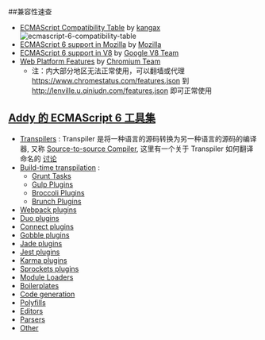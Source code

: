 ##兼容性速查
* [ECMAScript Compatibility Table](http://kangax.github.io/compat-table/es6/) by [kangax](kangax)
![ecmascript-6-compatibility-table](https://cloud.githubusercontent.com/assets/1564923/6500314/211bbcf4-c345-11e4-89b2-a7d6f5167a41.png)
* [ECMAScript 6 support in Mozilla](https://developer.mozilla.org/zh-CN/docs/Web/JavaScript/ECMAScript_6_support_in_Mozilla) by [Mozilla](https://developer.mozilla.org/zh-CN/)
* [ECMAScript 6 support in V8](https://code.google.com/p/v8/issues/list?q=label:Harmony) by [Google V8 Team](https://code.google.com/p/v8/)
* [Web Platform Features](https://www.chromestatus.com/features#es6) by [Chromium Team](http://www.chromium.org/developers/web-platform-status)
  * 注：内大部分地区无法正常使用，可以翻墙或代理 https://www.chromestatus.com/features.json 到 http://lenville.u.qiniudn.com/features.json 即可正常使用

## [Addy 的 ECMAScript 6 工具集](https://github.com/addyosmani/es6-tools)
* [Transpilers](https://github.com/addyosmani/es6-tools#transpilers) : Transpiler 是将一种语言的源码转换为另一种语言的源码的编译器, 又称 [Source-to-source Compiler](http://en.wikipedia.org/wiki/Source-to-source_compiler), 这里有一个关于 Transpiler 如何翻译命名的 [讨论](https://github.com/lenville/es6-resources/issues/1)
* [Build-time transpilation](https://github.com/addyosmani/es6-tools#build-time-transpilation) : 
  * [Grunt Tasks](https://github.com/addyosmani/es6-tools#grunt-tasks)
  * [Gulp Plugins](https://github.com/addyosmani/es6-tools#gulp-plugins)
  * [Broccoli Plugins](https://github.com/addyosmani/es6-tools#broccoli-plugins)
  * [Brunch Plugins](https://github.com/addyosmani/es6-tools#brunch-plugins)
* [Webpack plugins](https://github.com/addyosmani/es6-tools#webpack-plugins)
* [Duo plugins](https://github.com/addyosmani/es6-tools#duo-plugins)
* [Connect plugins](https://github.com/addyosmani/es6-tools#connect-plugins)
* [Gobble plugins](https://github.com/addyosmani/es6-tools#gobble-plugins)
* [Jade plugins](https://github.com/addyosmani/es6-tools#jade-plugins)
* [Jest plugins](https://github.com/addyosmani/es6-tools#jest-plugins)
* [Karma plugins](https://github.com/addyosmani/es6-tools#karma-plugins)
* [Sprockets plugins](https://github.com/addyosmani/es6-tools#sprockets-plugins)
* [Module Loaders](https://github.com/addyosmani/es6-tools#module-loaders)
* [Boilerplates](https://github.com/addyosmani/es6-tools#boilerplates)
* [Code generation](https://github.com/addyosmani/es6-tools#code-generation)
* [Polyfills](https://github.com/addyosmani/es6-tools#polyfills)
* [Editors](https://github.com/addyosmani/es6-tools#editors)
* [Parsers](https://github.com/addyosmani/es6-tools#parsers)
* [Other](https://github.com/addyosmani/es6-tools#other)

